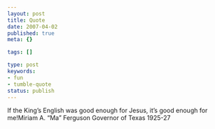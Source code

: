 ```yaml
---
layout: post
title: Quote
date: 2007-04-02
published: true
meta: {}

tags: []

type: post
keywords:
- fun
- tumble-quote
status: publish
---
```

<!-- blockquote  -->If the King&#8217;s English was good enough for Jesus, it&#8217;s good enough for me!<!-- endblockquote  -->Miriam A. &#8220;Ma&#8221; Ferguson Governor of Texas 1925-27
